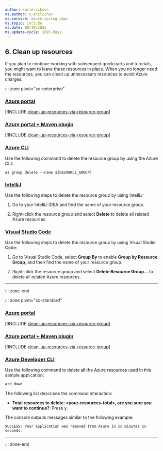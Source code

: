 ```yaml
---
author: karlerickson
ms.author: v-shilichen
ms.service: azure-spring-apps
ms.topic: include
ms.date: 08/19/2025
ms.update-cycle: 1095-days
---
```


<!-- 
For clarity of structure, a separate markdown file is used to describe how to clean up resources using Azure Portal or AZD.

[!INCLUDE [clean-up-resources](includes/quickstart/clean-up-resources.md)]

-->

## 6. Clean up resources

If you plan to continue working with subsequent quickstarts and tutorials, you might want to leave these resources in place. When you no longer need the resources, you can clean up unnecessary resources to avoid Azure charges.

::: zone pivot="sc-enterprise"

### [Azure portal](#tab/Azure-portal-ent)

[!INCLUDE [clean-up-resources-via-resource-group](clean-up-resources-via-resource-group.md)]

### [Azure portal + Maven plugin](#tab/Azure-portal-maven-plugin-ent)

[!INCLUDE [clean-up-resources-via-resource-group](clean-up-resources-via-resource-group.md)]

### [Azure CLI](#tab/Azure-CLI)

Use the following command to delete the resource group by using the Azure CLI:

```azurecli
az group delete --name ${RESOURCE_GROUP}
```

### [IntelliJ](#tab/IntelliJ)

Use the following steps to delete the resource group by using IntelliJ:

1. Go to your IntelliJ IDEA and find the name of your resource group.

1. Right-click the resource group and select **Delete** to delete all related Azure resources.

### [Visual Studio Code](#tab/visual-studio-code)

Use the following steps to delete the resource group by using Visual Studio Code:

1. Go to Visual Studio Code, select **Group By** to enable **Group by Resource Group**, and then find the name of your resource group.

1. Right-click the resource group and select **Delete Resource Group...** to delete all related Azure resources.

---

::: zone-end

::: zone pivot="sc-standard"

### [Azure portal](#tab/Azure-portal)

[!INCLUDE [clean-up-resources-via-resource-group](clean-up-resources-via-resource-group.md)]

### [Azure portal + Maven plugin](#tab/Azure-portal-maven-plugin)

[!INCLUDE [clean-up-resources-via-resource-group](clean-up-resources-via-resource-group.md)]

### [Azure Developer CLI](#tab/Azure-Developer-CLI)

Use the following command to delete all the Azure resources used in this sample application:

```bash
azd down
```

The following list describes the command interaction:

- **Total resources to delete: \<your-resources-total>, are you sure you want to continue?**: Press <kbd>y</kbd>.

The console outputs messages similar to the following example:

```output
SUCCESS: Your application was removed from Azure in xx minutes xx seconds.
```

---

::: zone-end
